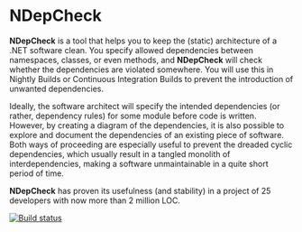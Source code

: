 NDepCheck
=========

__NDepCheck__ is a tool that helps you to keep the (static) architecture of a .NET software clean. You specify allowed dependencies between namespaces, classes, or even methods, and __NDepCheck__ will check whether the dependencies are violated somewhere. You will use this in Nightly Builds or Continuous Integration Builds to prevent the introduction of unwanted dependencies.

Ideally, the software architect will specify the intended dependencies (or rather, dependency rules) for some module before code is written. However, by creating a diagram of the dependencies, it is also possible to explore and document the dependencies of an existing piece of software. Both ways of proceeding are especially useful to prevent the dreaded cyclic dependencies, which usually result in a tangled monolith of interdependencies, making a software unmaintainable in a quite short period of time.

__NDepCheck__ has proven its usefulness (and stability) in a project of 25 developers with now more than 2 million LOC.

[![Build status](https://ci.appveyor.com/api/projects/status/addnxwsk0aba24a6/branch/master)](https://ci.appveyor.com/project/thoemmi/ndepcheck/branch/master)

